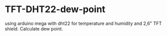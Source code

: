 # TFT-DHT22-dew-point
using arduino mega with dht22 for temperature and humidity and 2,6" TFT shield. Calculate dew point.
